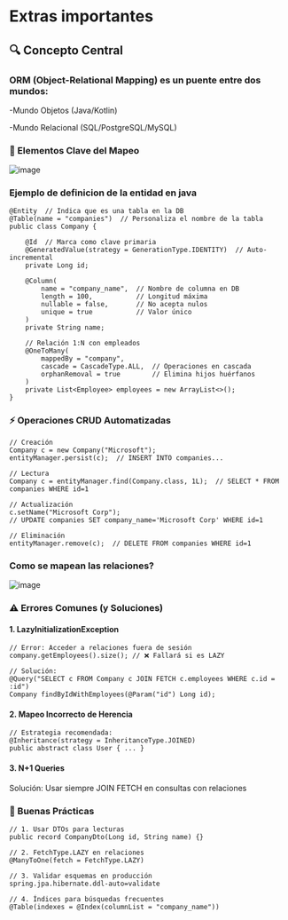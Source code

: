 # Extras importantes
## 🔍 Concepto Central
### ORM (Object-Relational Mapping) es un puente entre dos mundos:

-Mundo Objetos (Java/Kotlin)

-Mundo Relacional (SQL/PostgreSQL/MySQL)


### 🧩 Elementos Clave del Mapeo
![image](https://github.com/user-attachments/assets/5fa36eea-f1be-4d7f-aeb6-b6061d1d5140)


### Ejemplo de definicion de la entidad en java

    @Entity  // Indica que es una tabla en la DB
    @Table(name = "companies")  // Personaliza el nombre de la tabla
    public class Company {
    
        @Id  // Marca como clave primaria
        @GeneratedValue(strategy = GenerationType.IDENTITY)  // Auto-incremental
        private Long id;
        
        @Column(
            name = "company_name",  // Nombre de columna en DB
            length = 100,           // Longitud máxima
            nullable = false,       // No acepta nulos
            unique = true           // Valor único
        )
        private String name;
        
        // Relación 1:N con empleados
        @OneToMany(
            mappedBy = "company",
            cascade = CascadeType.ALL,  // Operaciones en cascada
            orphanRemoval = true        // Elimina hijos huérfanos
        )
        private List<Employee> employees = new ArrayList<>();
    }

### ⚡ Operaciones CRUD Automatizadas

    // Creación
    Company c = new Company("Microsoft");
    entityManager.persist(c);  // INSERT INTO companies...
    
    // Lectura
    Company c = entityManager.find(Company.class, 1L);  // SELECT * FROM companies WHERE id=1
    
    // Actualización
    c.setName("Microsoft Corp");
    // UPDATE companies SET company_name='Microsoft Corp' WHERE id=1
    
    // Eliminación
    entityManager.remove(c);  // DELETE FROM companies WHERE id=1

### Como se mapean las relaciones?


![image](https://github.com/user-attachments/assets/44495c27-8b28-429f-8a7e-504a41e44034)

### ⚠️ Errores Comunes (y Soluciones)
#### 1. LazyInitializationException

    // Error: Acceder a relaciones fuera de sesión
    company.getEmployees().size(); // ❌ Fallará si es LAZY
    
    // Solución:
    @Query("SELECT c FROM Company c JOIN FETCH c.employees WHERE c.id = :id")
    Company findByIdWithEmployees(@Param("id") Long id);
    
#### 2. Mapeo Incorrecto de Herencia

    // Estrategia recomendada:
    @Inheritance(strategy = InheritanceType.JOINED)
    public abstract class User { ... }
    
#### 3. N+1 Queries
  Solución: Usar siempre JOIN FETCH en consultas con relaciones

### 🚀 Buenas Prácticas

    // 1. Usar DTOs para lecturas
    public record CompanyDto(Long id, String name) {}
    
    // 2. FetchType.LAZY en relaciones
    @ManyToOne(fetch = FetchType.LAZY)
    
    // 3. Validar esquemas en producción
    spring.jpa.hibernate.ddl-auto=validate
    
    // 4. Índices para búsquedas frecuentes
    @Table(indexes = @Index(columnList = "company_name"))
